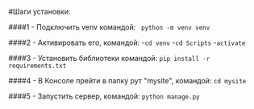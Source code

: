 #Шаги установки: 

####1 - Подключить venv командой: 
` python -m venv venv`

####2 - Активировать его, командой:
-`cd venv`
-`cd Scripts`
-`activate`

####3 - Установить библиотеки командой:
`pip install -r requirements.txt`

####4 - В Консоле прейти в папку рут "mysite", командой:
`cd mysite`

####5 - Запустить сервер, командой:
`python manage.py`
